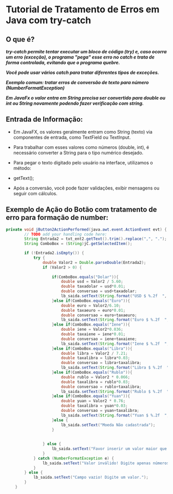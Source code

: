# Tutorial de Tratamento de Erros em Java com try-catch

## O que é?

***try-catch permite tentar executar um bloco de código (try) e, caso ocorra um erro (exceção), o programa "pega" esse erro no catch e trata de forma controlada, evitando que o programa quebre.***

***Você pode usar vários catch para tratar diferentes tipos de exceções.***

***Exemplo comum: tratar erros de conversão de texto para número (NumberFormatException)***

***Em JavaFx o valor entra em String precisa ser convertido para double ou int ou String novamente podendo fazer verificação com string.***

## Entrada de Informação:

- Em JavaFX, os valores geralmente entram como String (texto) via componentes de entrada, como TextField ou TextInput.

- Para trabalhar com esses valores como números (double, int), é necessário converter a String para o tipo numérico desejado.

- Para pegar o texto digitado pelo usuário na interface, utilizamos o método:
- getText();

- Após a conversão, você pode fazer validações, exibir mensagens ou seguir com cálculos.

## Exemplo de Ação do Botão com tratamento de erro para formação de number:

```Java
private void jButton2ActionPerformed(java.awt.event.ActionEvent evt) {                                         
        // TODO add your handling code here:
        String Entrada2 = txt_ent2.getText().trim().replace(",", ".");
        String ComboBox = (String)jC.getSelectedItem();

        if (!Entrada2.isEmpty()) {
            try {
                double Valor2 = Double.parseDouble(Entrada2);
                if (Valor2 > 0) {
                    
                    if(ComboBox.equals("Dolar")){
                        double usd = Valor2 / 5.60;
                        double taxadolar = usd*0.01;
                        double conversao = usd+taxadolar;
                        lb_saida.setText(String.format("USD $ %.2f  ", conversao));
                    }else if(ComboBox.equals("Euro")){
                        double euro = Valor2/6.10;
                        double taxaeuro = euro*0.01;
                        double conversao = euro+taxaeuro;
                        lb_saida.setText(String.format("Euro $ %.2f  ", conversao));
                    }else if(ComboBox.equals("Iene")){
                        double iene = Valor2*0.036;
                        double taxaiene = iene*0.01;
                        double conversao = iene+taxaiene;
                        lb_saida.setText(String.format("Iene $ %.2f  ", conversao));
                    }else if(ComboBox.equals("Libra")){
                        double libra = Valor2 / 7.21;
                        double taxalibra = libra*0.03;
                        double conversao = libra+taxalibra;
                        lb_saida.setText(String.format("Libra $ %.2f  ", conversao));
                    }else if(ComboBox.equals("Rublo")){
                        double rublo = Valor2 * 0.066;
                        double taxalibra = rublo*0.03;
                        double conversao = rublo+taxalibra;
                        lb_saida.setText(String.format("Rublo $ %.2f  ", conversao));
                    }else if(ComboBox.equals("Yuan")){
                        double yuan = Valor2 * 0.76;
                        double taxalibra = yuan*0.03;
                        double conversao = yuan+taxalibra;
                        lb_saida.setText(String.format("Yuan $ %.2f  ", conversao));
                    }else {
                        lb_saida.setText("Moeda Não cadastrada");
                    }
                 
                           
                } else {
                    lb_saida.setText("Favor inserir um valor maior que zero!");
                }
            } catch (NumberFormatException e) {
                lb_saida.setText("Valor inválido! Digite apenas números.");
            }
        } else {
            lb_saida.setText("Campo vazio! Digite um valor.");
        }
    }
```                                
